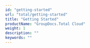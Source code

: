 ```yaml
---
id: "getting-started"
url: "total/getting-started"
title: "Getting Started"
productName: "GroupDocs.Total Cloud"
weight: 1
description: ""
keywords: ""
---
```




